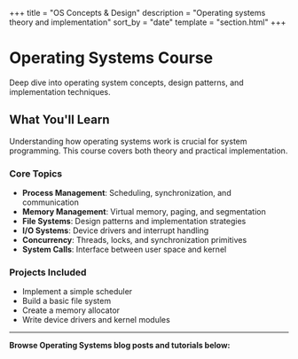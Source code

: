 +++
title = "OS Concepts & Design"
description = "Operating systems theory and implementation"
sort_by = "date"
template = "section.html"
+++

# Operating Systems Course

Deep dive into operating system concepts, design patterns, and implementation techniques.

## What You'll Learn

Understanding how operating systems work is crucial for system programming. This course covers both theory and practical implementation.

### Core Topics
- **Process Management**: Scheduling, synchronization, and communication
- **Memory Management**: Virtual memory, paging, and segmentation
- **File Systems**: Design patterns and implementation strategies
- **I/O Systems**: Device drivers and interrupt handling
- **Concurrency**: Threads, locks, and synchronization primitives
- **System Calls**: Interface between user space and kernel

### Projects Included
- Implement a simple scheduler
- Build a basic file system
- Create a memory allocator
- Write device drivers and kernel modules

---

**Browse Operating Systems blog posts and tutorials below:**
